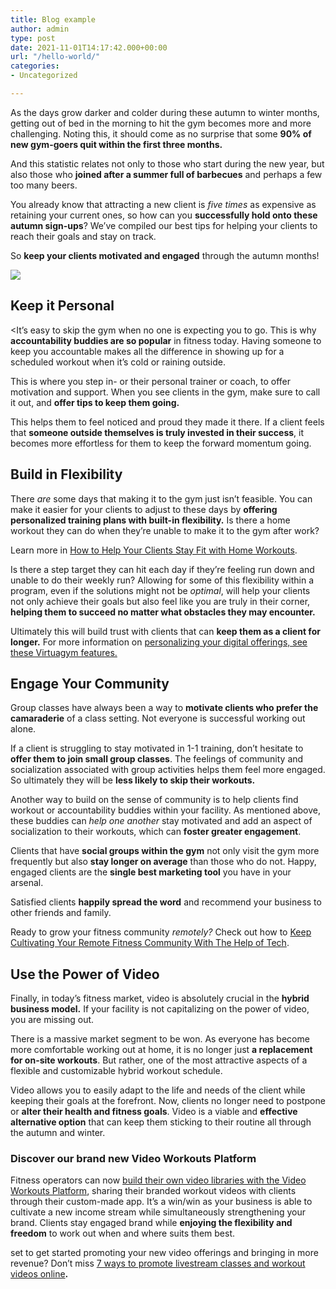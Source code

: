 ```yaml
---
title: Blog example
author: admin
type: post
date: 2021-11-01T14:17:42.000+00:00
url: "/hello-world/"
categories:
- Uncategorized

---
```

As the days grow darker and colder during these autumn to winter months, getting out of bed in the morning to hit the gym becomes more and more challenging. Noting this, it should come as no surprise that some **90% of new gym-goers quit within the first three months.**

And this statistic relates not only to those who start during the new year, but also those who **joined after a summer full of barbecues** and perhaps a few too many beers.

You already know that attracting a new client is _five times_ as expensive as retaining your current ones, so how can you **successfully hold onto these autumn sign-ups**? We’ve compiled our best tips for helping your clients to reach their goals and stay on track.

So **keep your clients motivated and engaged** through the autumn months!

![](/uploads/event-bg.jpg)

## Keep it Personal

<It’s easy to skip the gym when no one is expecting you to go. This is why **accountability buddies are so popular** in fitness today. Having someone to keep you accountable makes all the difference in showing up for a scheduled workout when it’s cold or raining outside.

This is where you step in- or their personal trainer or coach, to offer motivation and support. When you see clients in the gym, make sure to call it out, and **offer tips to keep them going.**

This helps them to feel noticed and proud they made it there. If a client feels that **someone outside themselves is truly invested in their success**, it becomes more effortless for them to keep the forward momentum going.

## Build in Flexibility

There _are_ some days that making it to the gym just isn’t feasible. You can make it easier for your clients to adjust to these days by **offering personalized training plans with built-in flexibility.** Is there a home workout they can do when they’re unable to make it to the gym after work?

Learn more in [How to Help Your Clients Stay Fit with Home Workouts](https://business.virtuagym.com/blog/how-to-keep-your-clients-fit-in-quarantine-with-home-workouts/).

Is there a step target they can hit each day if they’re feeling run down and unable to do their weekly run? Allowing for some of this flexibility within a program, even if the solutions might not be _optimal_, will help your clients not only achieve their goals but also feel like you are truly in their corner, **helping them to succeed no matter what obstacles they may encounter.**

Ultimately this will build trust with clients that can **keep them as a client for longer.** For more information on [personalizing your digital offerings, see these Virtuagym features.](https://business.virtuagym.com/blog/personalize-your-digital-offer-with-these-virtuagym-features/)

## Engage Your Community

Group classes have always been a way to **motivate clients who prefer the camaraderie** of a class setting. Not everyone is successful working out alone.

If a client is struggling to stay motivated in 1-1 training, don’t hesitate to **offer them to join small group classes**. The feelings of community and socialization associated with group activities helps them feel more engaged. So ultimately they will be **less likely to skip their workouts.**

Another way to build on the sense of community is to help clients find workout or accountability buddies within your facility. As mentioned above, these buddies can _help one another_ stay motivated and add an aspect of socialization to their workouts, which can **foster greater engagement**.

Clients that have **social groups within the gym** not only visit the gym more frequently but also **stay longer on average** than those who do not. Happy, engaged clients are the **single best marketing tool** you have in your arsenal.

Satisfied clients **happily spread the word** and recommend your business to other friends and family.

Ready to grow your fitness community _remotely?_ Check out how to [Keep Cultivating Your Remote Fitness Community With The Help of Tech](https://business.virtuagym.com/blog/keep-cultivating-your-remote-fitness-community-with-the-help-of-tech/).

## Use the Power of Video

Finally, in today’s fitness market, video is absolutely crucial in the **hybrid business model.** If your facility is not capitalizing on the power of video, you are missing out.

There is a massive market segment to be won. As everyone has become more comfortable working out at home, it is no longer just **a replacement for on-site workouts**. But rather, one of the most attractive aspects of a flexible and customizable hybrid workout schedule.

Video allows you to easily adapt to the life and needs of the client while keeping their goals at the forefront. Now, clients no longer need to postpone or **alter their health and fitness goals**. Video is a viable and **effective alternative option** that can keep them sticking to their routine all through the autumn and winter.

### Discover our brand new Video Workouts Platform

Fitness operators can now [build their own video libraries with the Video Workouts Platform](https://business.virtuagym.com/video-workouts/), sharing their branded workout videos with clients through their custom-made app. It’s a win/win as your business is able to cultivate a new income stream while simultaneously strengthening your brand. Clients stay engaged brand while **enjoying the flexibility and freedom** to work out when and where suits them best.

set to get started promoting your new video offerings and bringing in more revenue? Don’t miss [7 ways to promote livestream classes and workout videos online](https://business.virtuagym.com/blog/ways-to-promote-livestream-classes-and-workout-videos-online/)**.**